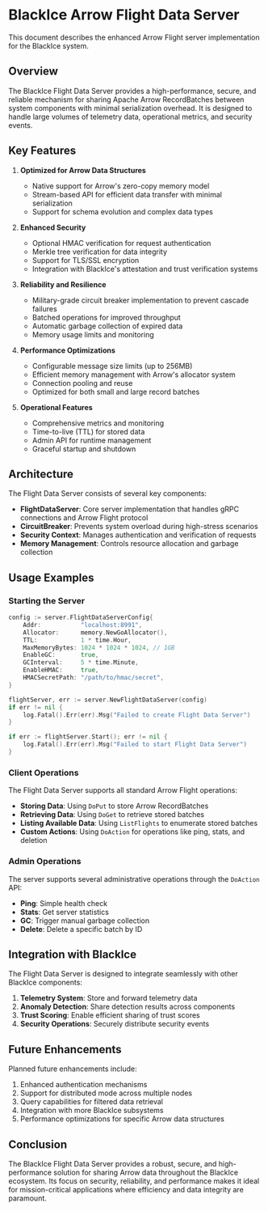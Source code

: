 # BlackIce Arrow Flight Data Server

This document describes the enhanced Arrow Flight server implementation for the BlackIce system.

## Overview

The BlackIce Flight Data Server provides a high-performance, secure, and reliable mechanism for sharing Apache Arrow RecordBatches between system components with minimal serialization overhead. It is designed to handle large volumes of telemetry data, operational metrics, and security events.

## Key Features

1. **Optimized for Arrow Data Structures**
   - Native support for Arrow's zero-copy memory model
   - Stream-based API for efficient data transfer with minimal serialization
   - Support for schema evolution and complex data types

2. **Enhanced Security**
   - Optional HMAC verification for request authentication
   - Merkle tree verification for data integrity
   - Support for TLS/SSL encryption
   - Integration with BlackIce's attestation and trust verification systems

3. **Reliability and Resilience**
   - Military-grade circuit breaker implementation to prevent cascade failures
   - Batched operations for improved throughput
   - Automatic garbage collection of expired data
   - Memory usage limits and monitoring

4. **Performance Optimizations**
   - Configurable message size limits (up to 256MB)
   - Efficient memory management with Arrow's allocator system
   - Connection pooling and reuse
   - Optimized for both small and large record batches

5. **Operational Features**
   - Comprehensive metrics and monitoring
   - Time-to-live (TTL) for stored data
   - Admin API for runtime management
   - Graceful startup and shutdown

## Architecture

The Flight Data Server consists of several key components:

- **FlightDataServer**: Core server implementation that handles gRPC connections and Arrow Flight protocol
- **CircuitBreaker**: Prevents system overload during high-stress scenarios
- **Security Context**: Manages authentication and verification of requests
- **Memory Management**: Controls resource allocation and garbage collection

## Usage Examples

### Starting the Server

```go
config := server.FlightDataServerConfig{
    Addr:           "localhost:8991",
    Allocator:      memory.NewGoAllocator(),
    TTL:            1 * time.Hour,
    MaxMemoryBytes: 1024 * 1024 * 1024, // 1GB
    EnableGC:       true,
    GCInterval:     5 * time.Minute,
    EnableHMAC:     true,
    HMACSecretPath: "/path/to/hmac/secret",
}

flightServer, err := server.NewFlightDataServer(config)
if err != nil {
    log.Fatal().Err(err).Msg("Failed to create Flight Data Server")
}

if err := flightServer.Start(); err != nil {
    log.Fatal().Err(err).Msg("Failed to start Flight Data Server")
}
```

### Client Operations

The Flight Data Server supports all standard Arrow Flight operations:

- **Storing Data**: Using `DoPut` to store Arrow RecordBatches
- **Retrieving Data**: Using `DoGet` to retrieve stored batches
- **Listing Available Data**: Using `ListFlights` to enumerate stored batches
- **Custom Actions**: Using `DoAction` for operations like ping, stats, and deletion

### Admin Operations

The server supports several administrative operations through the `DoAction` API:

- **Ping**: Simple health check
- **Stats**: Get server statistics
- **GC**: Trigger manual garbage collection
- **Delete**: Delete a specific batch by ID

## Integration with BlackIce

The Flight Data Server is designed to integrate seamlessly with other BlackIce components:

1. **Telemetry System**: Store and forward telemetry data
2. **Anomaly Detection**: Share detection results across components
3. **Trust Scoring**: Enable efficient sharing of trust scores
4. **Security Operations**: Securely distribute security events

## Future Enhancements

Planned future enhancements include:

1. Enhanced authentication mechanisms
2. Support for distributed mode across multiple nodes
3. Query capabilities for filtered data retrieval
4. Integration with more BlackIce subsystems
5. Performance optimizations for specific Arrow data structures

## Conclusion

The BlackIce Flight Data Server provides a robust, secure, and high-performance solution for sharing Arrow data throughout the BlackIce ecosystem. Its focus on security, reliability, and performance makes it ideal for mission-critical applications where efficiency and data integrity are paramount.
